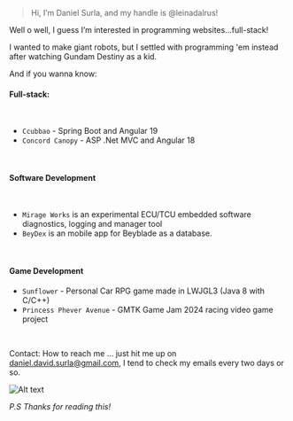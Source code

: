 > Hi, I’m Daniel Surla, and my handle is @leinadalrus!

Well o well, I guess I’m interested in programming websites...full-stack!

I wanted to make giant robots, but I settled with programming 'em instead after watching Gundam Destiny as a kid.

And if you wanna know: 

#### Full-stack:

<br>

- `Ccubbao` - Spring Boot and Angular 19
- `Concord Canopy` - ASP .Net MVC and Angular 18

<br>

#### Software Development

<br>

- `Mirage Works` is an experimental ECU/TCU embedded software diagnostics, logging and manager tool
- `BeyDex` is an mobile app for Beyblade as a database.

<br>

#### Game Development

- `Sunflower` - Personal Car RPG game made in LWJGL3 (Java 8 with C/C++)
- `Princess Phever Avenue` - GMTK Game Jam 2024 racing video game project

<br>

Contact: How to reach me ... just hit me up on daniel.david.surla@gmail.com, I tend to check my emails every two days or so.

![Alt text](images/daniel03.jpg)

*P.S*
  *Thanks for reading this!*
<!---
leinadalrus/leinadalrus is a ✨ special ✨ repository because its `README.md` (this file) appears on your GitHub profile.
You can click the Preview link to take a look at your changes.
--->
